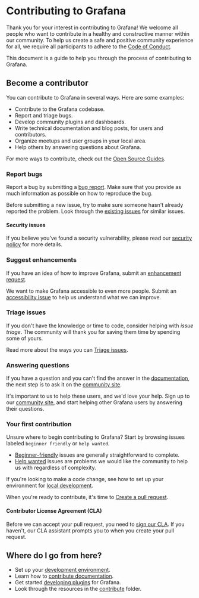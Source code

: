 # Contributing to Grafana

Thank you for your interest in contributing to Grafana! We welcome all people who want to contribute in a healthy and constructive manner within our community. To help us create a safe and positive community experience for all, we require all participants to adhere to the [Code of Conduct](CODE_OF_CONDUCT.md).

This document is a guide to help you through the process of contributing to Grafana.

## Become a contributor

You can contribute to Grafana in several ways. Here are some examples:

- Contribute to the Grafana codebase.
- Report and triage bugs.
- Develop community plugins and dashboards.
- Write technical documentation and blog posts, for users and contributors.
- Organize meetups and user groups in your local area.
- Help others by answering questions about Grafana.

For more ways to contribute, check out the [Open Source Guides](https://opensource.guide/how-to-contribute/).

### Report bugs

Report a bug by submitting a [bug report](https://gitlab.com/digitalizm/grafana/issues/new?labels=type%3A+bug&template=1-bug_report.md). Make sure that you provide as much information as possible on how to reproduce the bug.

Before submitting a new issue, try to make sure someone hasn't already reported the problem. Look through the [existing issues](https://gitlab.com/digitalizm/grafana/issues) for similar issues.

#### Security issues

If you believe you've found a security vulnerability, please read our [security policy](https://gitlab.com/digitalizm/grafana/security/policy) for more details.

### Suggest enhancements

If you have an idea of how to improve Grafana, submit an [enhancement request](https://gitlab.com/digitalizm/grafana/issues/new?labels=type%3A+feature+request&template=2-feature_request.md).

We want to make Grafana accessible to even more people. Submit an [accessibility issue](https://gitlab.com/digitalizm/grafana/issues/new?labels=type%3A+accessibility&template=3-accessibility.md) to help us understand what we can improve.

### Triage issues

If you don't have the knowledge or time to code, consider helping with _issue triage_. The community will thank you for saving them time by spending some of yours.

Read more about the ways you can [Triage issues](/contribute/triage-issues.md).

### Answering questions

If you have a question and you can't find the answer in the [documentation](https://grafana.com/docs/), the next step is to ask it on the [community site](https://community.grafana.com/).

It's important to us to help these users, and we'd love your help. Sign up to our [community site](https://community.grafana.com/), and start helping other Grafana users by answering their questions.

### Your first contribution

Unsure where to begin contributing to Grafana? Start by browsing issues labeled `beginner friendly` or `help wanted`.

- [Beginner-friendly](https://gitlab.com/digitalizm/grafana/issues?q=is%3Aopen+is%3Aissue+label%3A%22beginner+friendly%22) issues are generally straightforward to complete.
- [Help wanted](https://gitlab.com/digitalizm/grafana/issues?q=is%3Aopen+is%3Aissue+label%3A%22help+wanted%22) issues are problems we would like the community to help us with regardless of complexity.

If you're looking to make a code change, see how to set up your environment for [local development](contribute/developer-guide.md).

When you're ready to contribute, it's time to [Create a pull request](/contribute/create-pull-request.md).

#### Contributor License Agreement (CLA)

Before we can accept your pull request, you need to [sign our CLA](https://grafana.com/docs/grafana/latest/developers/cla/). If you haven't, our CLA assistant prompts you to when you create your pull request.

## Where do I go from here?

- Set up your [development environment](contribute/developer-guide.md).
- Learn how to [contribute documentation](contribute/documentation.md).
- Get started [developing plugins](https://grafana.com/docs/grafana/latest/developers/plugins/) for Grafana.
- Look through the resources in the [contribute](https://gitlab.com/digitalizm/grafana/tree/master/contribute) folder.
